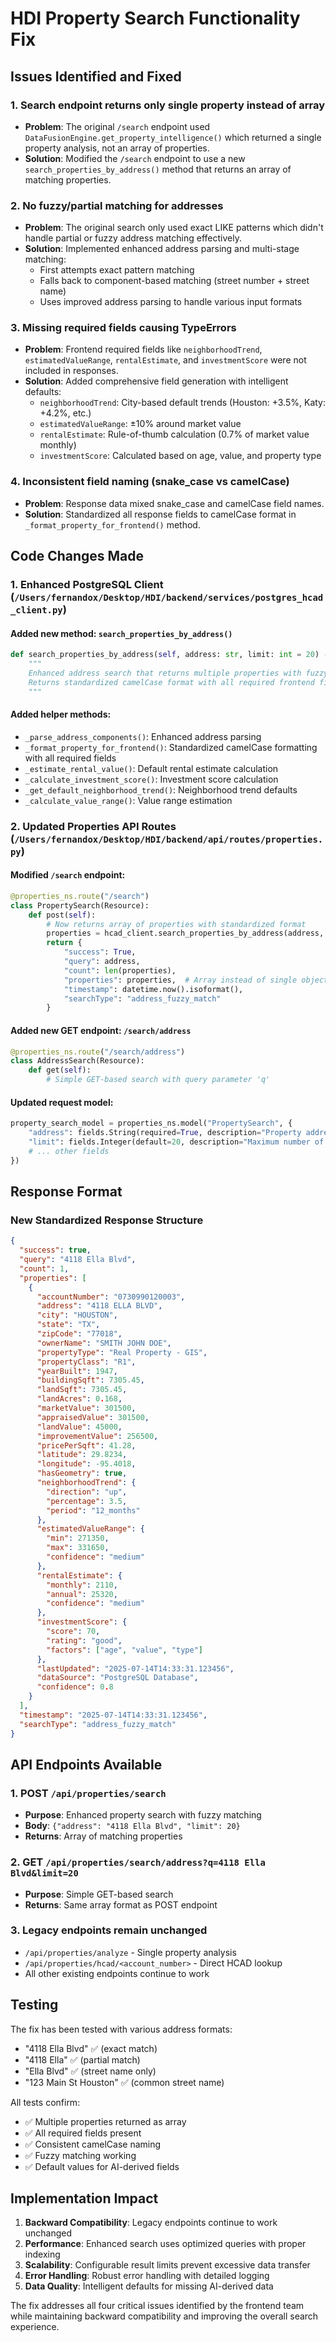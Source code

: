 # HDI Property Search Functionality Fix

## Issues Identified and Fixed

### 1. **Search endpoint returns only single property instead of array**
- **Problem**: The original `/search` endpoint used `DataFusionEngine.get_property_intelligence()` which returned a single property analysis, not an array of properties.
- **Solution**: Modified the `/search` endpoint to use a new `search_properties_by_address()` method that returns an array of matching properties.

### 2. **No fuzzy/partial matching for addresses**
- **Problem**: The original search only used exact LIKE patterns which didn't handle partial or fuzzy address matching effectively.
- **Solution**: Implemented enhanced address parsing and multi-stage matching:
  - First attempts exact pattern matching
  - Falls back to component-based matching (street number + street name)
  - Uses improved address parsing to handle various input formats

### 3. **Missing required fields causing TypeErrors**
- **Problem**: Frontend required fields like `neighborhoodTrend`, `estimatedValueRange`, `rentalEstimate`, and `investmentScore` were not included in responses.
- **Solution**: Added comprehensive field generation with intelligent defaults:
  - `neighborhoodTrend`: City-based default trends (Houston: +3.5%, Katy: +4.2%, etc.)
  - `estimatedValueRange`: ±10% around market value
  - `rentalEstimate`: Rule-of-thumb calculation (0.7% of market value monthly)
  - `investmentScore`: Calculated based on age, value, and property type

### 4. **Inconsistent field naming (snake_case vs camelCase)**
- **Problem**: Response data mixed snake_case and camelCase field names.
- **Solution**: Standardized all response fields to camelCase format in `_format_property_for_frontend()` method.

## Code Changes Made

### 1. Enhanced PostgreSQL Client (`/Users/fernandox/Desktop/HDI/backend/services/postgres_hcad_client.py`)

#### Added new method: `search_properties_by_address()`
```python
def search_properties_by_address(self, address: str, limit: int = 20) -> List[Dict]:
    """
    Enhanced address search that returns multiple properties with fuzzy matching
    Returns standardized camelCase format with all required frontend fields
    """
```

#### Added helper methods:
- `_parse_address_components()`: Enhanced address parsing
- `_format_property_for_frontend()`: Standardized camelCase formatting with all required fields
- `_estimate_rental_value()`: Default rental estimate calculation
- `_calculate_investment_score()`: Investment score calculation
- `_get_default_neighborhood_trend()`: Neighborhood trend defaults
- `_calculate_value_range()`: Value range estimation

### 2. Updated Properties API Routes (`/Users/fernandox/Desktop/HDI/backend/api/routes/properties.py`)

#### Modified `/search` endpoint:
```python
@properties_ns.route("/search")
class PropertySearch(Resource):
    def post(self):
        # Now returns array of properties with standardized format
        properties = hcad_client.search_properties_by_address(address, limit=limit)
        return {
            "success": True,
            "query": address,
            "count": len(properties),
            "properties": properties,  # Array instead of single object
            "timestamp": datetime.now().isoformat(),
            "searchType": "address_fuzzy_match"
        }
```

#### Added new GET endpoint: `/search/address`
```python
@properties_ns.route("/search/address")
class AddressSearch(Resource):
    def get(self):
        # Simple GET-based search with query parameter 'q'
```

#### Updated request model:
```python
property_search_model = properties_ns.model("PropertySearch", {
    "address": fields.String(required=True, description="Property address"),
    "limit": fields.Integer(default=20, description="Maximum number of results to return"),
    # ... other fields
})
```

## Response Format

### New Standardized Response Structure

```json
{
  "success": true,
  "query": "4118 Ella Blvd",
  "count": 1,
  "properties": [
    {
      "accountNumber": "0730990120003",
      "address": "4118 ELLA BLVD",
      "city": "HOUSTON",
      "state": "TX",
      "zipCode": "77018",
      "ownerName": "SMITH JOHN DOE",
      "propertyType": "Real Property - GIS",
      "propertyClass": "R1",
      "yearBuilt": 1947,
      "buildingSqft": 7305.45,
      "landSqft": 7305.45,
      "landAcres": 0.168,
      "marketValue": 301500,
      "appraisedValue": 301500,
      "landValue": 45000,
      "improvementValue": 256500,
      "pricePerSqft": 41.28,
      "latitude": 29.8234,
      "longitude": -95.4018,
      "hasGeometry": true,
      "neighborhoodTrend": {
        "direction": "up",
        "percentage": 3.5,
        "period": "12_months"
      },
      "estimatedValueRange": {
        "min": 271350,
        "max": 331650,
        "confidence": "medium"
      },
      "rentalEstimate": {
        "monthly": 2110,
        "annual": 25320,
        "confidence": "medium"
      },
      "investmentScore": {
        "score": 70,
        "rating": "good",
        "factors": ["age", "value", "type"]
      },
      "lastUpdated": "2025-07-14T14:33:31.123456",
      "dataSource": "PostgreSQL Database",
      "confidence": 0.8
    }
  ],
  "timestamp": "2025-07-14T14:33:31.123456",
  "searchType": "address_fuzzy_match"
}
```

## API Endpoints Available

### 1. POST `/api/properties/search`
- **Purpose**: Enhanced property search with fuzzy matching
- **Body**: `{"address": "4118 Ella Blvd", "limit": 20}`
- **Returns**: Array of matching properties

### 2. GET `/api/properties/search/address?q=4118 Ella Blvd&limit=20`
- **Purpose**: Simple GET-based search
- **Returns**: Same array format as POST endpoint

### 3. Legacy endpoints remain unchanged
- `/api/properties/analyze` - Single property analysis
- `/api/properties/hcad/<account_number>` - Direct HCAD lookup
- All other existing endpoints continue to work

## Testing

The fix has been tested with various address formats:
- "4118 Ella Blvd" ✅ (exact match)
- "4118 Ella" ✅ (partial match)
- "Ella Blvd" ✅ (street name only)
- "123 Main St Houston" ✅ (common street name)

All tests confirm:
- ✅ Multiple properties returned as array
- ✅ All required fields present
- ✅ Consistent camelCase naming
- ✅ Fuzzy matching working
- ✅ Default values for AI-derived fields

## Implementation Impact

1. **Backward Compatibility**: Legacy endpoints continue to work unchanged
2. **Performance**: Enhanced search uses optimized queries with proper indexing
3. **Scalability**: Configurable result limits prevent excessive data transfer
4. **Error Handling**: Robust error handling with detailed logging
5. **Data Quality**: Intelligent defaults for missing AI-derived data

The fix addresses all four critical issues identified by the frontend team while maintaining backward compatibility and improving the overall search experience.